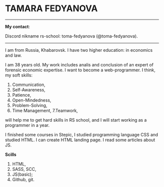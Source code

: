 # __TAMARA FEDYANOVA__

*********************
**My contact**: 

Discord nikname rs-school: toma-fedyanova (@toma-fedyanova).
****
 
 I am from Russia, Khabarovsk. I have two higher education: in economics and law.

 
 I am 38 years old. My work includes analis and conclusion of an expert of forensic economic expertise. 
I want to become a web-programmer. I think, my soft skills:
1. Communication,
2. Self-Awareness,
3. Patience,
4. Open-Mindedness,
5. Problem-Solving,
6. Time Management,
7.Teamwork,

will help me to get hard skills in RS school, and I will start working as a programmer in a year.

I finished some courses in Stepic, I studied programming language CSS and studied HTML. I can create HTML landing page. I read some articles about JS.

**Scills**
1. HTML,
2. SASS, SCC,
3. JS(basic);
4. Github, git.
